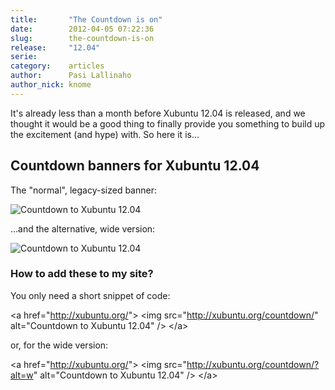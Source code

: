 ```yaml
---
title:       "The Countdown is on"
date:        2012-04-05 07:22:36
slug:        the-countdown-is-on
release:     "12.04"
serie:       
category:    articles
author:      Pasi Lallinaho
author_nick: knome
---
```


It's already less than a month before Xubuntu 12.04 is released, and we thought it would be a good thing to finally provide you something to build up the excitement (and hype) with. So here it is...

Countdown banners for Xubuntu 12.04
-----------------------------------

The "normal", legacy-sized banner:

![Countdown to Xubuntu 12.04](http://xubuntu.org/countdown)

...and the alternative, wide version:

![Countdown to Xubuntu 12.04](http://xubuntu.org/countdown/?alt=w)

### How to add these to my site?

You only need a short snippet of code:

&lt;a href="http://xubuntu.org/"&gt; &lt;img src="http://xubuntu.org/countdown/" alt="Countdown to Xubuntu 12.04" /&gt; &lt;/a&gt;

or, for the wide version:

&lt;a href="http://xubuntu.org/"&gt; &lt;img src="http://xubuntu.org/countdown/?alt=w" alt="Countdown to Xubuntu 12.04" /&gt; &lt;/a&gt;
